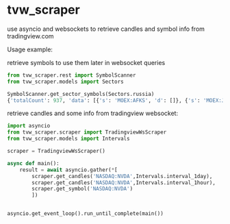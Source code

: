 # tvw_scraper
use asyncio and websockets to retrieve candles and symbol info from tradingview.com

Usage example:

retrieve symbols to use them later in websocket queries
```python
from tvw_scraper.rest import SymbolScanner
from tvw_scraper.models import Sectors

SymbolScanner.get_sector_symbols(Sectors.russia)
{'totalCount': 937, 'data': [{'s': 'MOEX:AFKS', 'd': []}, {'s': 'MOEX:JNJ-RM', 'd': []} . . .
```

retrieve candles and some info from tradingview websocket:
```python
import asyncio
from tvw_scraper.scraper import TradingviewWsScraper
from tvw_scraper.models import Intervals

scraper = TradingviewWsScraper()

async def main():
    result = await asyncio.gather(*[
        scraper.get_candles('NASDAQ:NVDA',Intervals.interval_1day), 
        scraper.get_candles('NASDAQ:NVDA',Intervals.interval_1hour), 
        scraper.get_symbol('NASDAQ:NVDA')
        ])


asyncio.get_event_loop().run_until_complete(main())
```